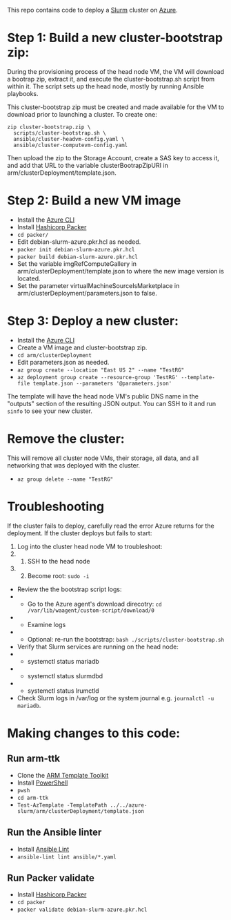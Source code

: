 This repo contains code to deploy a [Slurm](https://slurm.schedmd.com/) cluster on [Azure](https://azure.microsoft.com/en-us/).

# Step 1: Build a new cluster-bootstrap zip:
During the provisioning process of the head node VM, the VM will download a bootrap zip, extract it, and execute the cluster-bootstrap.sh script from within it. The script sets up the head node, mostly by running Ansible playbooks.

This cluster-bootstrap zip must be created and made available for the VM to download prior to launching a cluster. To create one:

```
zip cluster-bootstrap.zip \
  scripts/cluster-bootstrap.sh \
  ansible/cluster-headvm-config.yaml \
  ansible/cluster-computevm-config.yaml
```
Then upload the zip to the Storage Account, create a SAS key to access it, and add that URL to the variable clusterBootrapZipURI in arm/clusterDeployment/template.json.

# Step 2: Build a new VM image
  - Install the [Azure CLI](https://docs.microsoft.com/en-us/cli/azure/)
  - Install [Hashicorp Packer](https://www.packer.io/)
  - `cd packer/`
  - Edit debian-slurm-azure.pkr.hcl as needed.
  - `packer init debian-slurm-azure.pkr.hcl`
  - `packer build debian-slurm-azure.pkr.hcl`
  - Set the variable imgRefComputeGallery in arm/clusterDeployment/template.json to where the new image version is located.
  - Set the parameter virtualMachineSourceIsMarketplace in arm/clusterDeployment/parameters.json to false.

# Step 3: Deploy a new cluster:
  - Install the [Azure CLI](https://docs.microsoft.com/en-us/cli/azure/)
  - Create a VM image and cluster-bootstrap zip.
  - `cd arm/clusterDeployment`
  - Edit parameters.json as needed.
  - `az group create --location "East US 2" --name "TestRG"`
  - `az deployment group create --resource-group 'TestRG' --template-file template.json --parameters '@parameters.json'`

The template will have the head node VM's public DNS name in the "outputs" section of the resulting JSON output. You can SSH to it and run `sinfo` to see your new cluster.

# Remove the cluster:
This will remove all cluster node VMs, their storage, all data, and all networking that was deployed with the cluster.

  - `az group delete --name "TestRG"`

# Troubleshooting
If the cluster fails to deploy, carefully read the error Azure returns for the deployment.
If the cluster deploys but fails to start:
  1. Log into the cluster head node VM to troubleshoot:
  1. 1. SSH to the head node
  1. 2. Become root: `sudo -i`
  - Review the the bootstrap script logs:
  - - Go to the Azure agent's download direcotry: `cd /var/lib/waagent/custom-script/download/0`
  - - Examine logs
  - - Optional: re-run the bootstrap: `bash ./scripts/cluster-bootstrap.sh`
  - Verify that Slurm services are running on the head node:
  - - systemctl status mariadb
  - - systemctl status slurmdbd
  - - systemctl status lrumctld
  - Check Slurm logs in /var/log or the system journal e.g. `journalctl -u mariadb`.

# Making changes to this code:

## Run arm-ttk
  - Clone the [ARM Template Toolkit](https://github.com/Azure/arm-ttk)
  - Install [PowerShell](https://docs.microsoft.com/en-us/powershell/)
  - `pwsh`
  - `cd arm-ttk`
  - `Test-AzTemplate -TemplatePath ../../azure-slurm/arm/clusterDeployment/template.json`

## Run the Ansible linter
  - Install [Ansible Lint](https://ansible-lint.readthedocs.io/en/latest/)
  - `ansible-lint lint ansible/*.yaml`

## Run Packer validate
  - Install [Hashicorp Packer](https://www.packer.io/)
  - `cd packer`
  - `packer validate debian-slurm-azure.pkr.hcl`